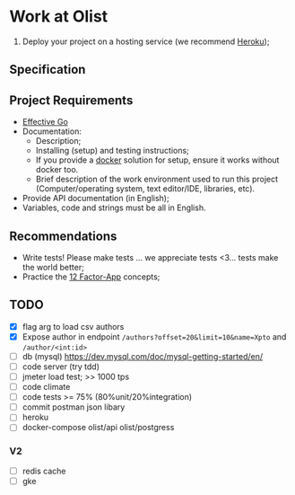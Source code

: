 # Work at Olist

1. Deploy your project on a hosting service (we recommend [Heroku](https://heroku.com));

## Specification

## Project Requirements

- [Effective Go](https://golang.org/doc/effective_go.html)
- Documentation:
  - Description;
  - Installing (setup) and testing instructions;
  - If you provide a [docker](https://www.docker.com/) solution for setup, ensure it works without docker too.
  - Brief description of the work environment used to run this project (Computer/operating system, text editor/IDE, libraries, etc).
- Provide API documentation (in English);
- Variables, code and strings must be all in English.

## Recommendations

- Write tests! Please make tests ... we appreciate tests <3... tests make the world better;
- Practice the [12 Factor-App](http://12factor.net) concepts;

## TODO

- [X] flag arg to load csv authors
- [X] Expose author in endpoint `/authors?offset=20&limit=10&name=Xpto` and `/author/<int:id>`
- [ ] db (mysql) https://dev.mysql.com/doc/mysql-getting-started/en/
- [ ] code server (try tdd)
- [ ] jmeter load test; >> 1000 tps
- [ ] code climate
- [ ] code tests >= 75% (80%unit/20%integration)
- [ ] commit postman json libary
- [ ] heroku
- [ ] docker-compose olist/api olist/postgress

### V2

- [ ] redis cache
- [ ] gke
